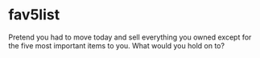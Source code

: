 fav5list
========

Pretend you had to move today and sell everything you owned except for the five most important items to you. What would you hold on to?
